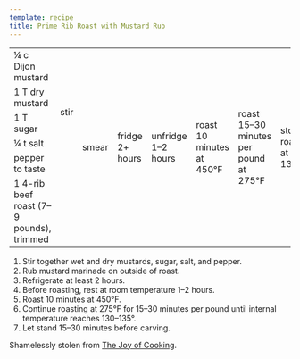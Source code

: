 ```yaml
---
template: recipe
title: Prime Rib Roast with Mustard Rub
---
```


<table>
  <tr>
    <td>&frac14; c Dijon mustard</td>
    <td rowspan="5">stir</td>
    <td rowspan="6">smear</td>
    <td rowspan="6">fridge 2+ hours</td>
    <td rowspan="6">unfridge 1&ndash;2 hours</td>
    <td rowspan="6">roast 10 minutes at 450&deg;F</td>
    <td rowspan="6">roast 15&ndash;30 minutes per pound at 275&deg;F</td>
    <td rowspan="6">stop roasting at 130&ndash;135&deg;F</td>
    <td rowspan="6">rest  15&ndash;30 minutes</td>
  </tr>
  <tr>
    <td>1 T dry mustard</td>
  </tr>
  <tr>
    <td>1 T sugar</td>
  </tr>
  <tr>
    <td>&frac14; t salt</td>
  </tr>
  <tr>
    <td>pepper to taste</td>
  </tr>
  <tr>
    <td>1 4-rib beef roast (7&ndash;9 pounds), trimmed</td>
    <td class="righthide">&nbsp;</td>
  </tr>
</table>

<ol>
  <li>Stir together wet and dry mustards, sugar, salt, and pepper.</li>
  <li>Rub mustard marinade on outside of roast.</li>
  <li>Refrigerate at least 2 hours.</li>
  <li>Before roasting, rest at room temperature 1&ndash;2 hours.</li>
  <li>Roast 10 minutes at 450&deg;F.</li>
  <li>Continue roasting at 275&deg;F for 15&ndash;30 minutes per pound until internal temperature reaches 130&ndash;135&deg;.</li>
  <li>Let stand 15&ndash;30 minutes before carving.</li>
</ol>

<p class="confession">Shamelessly stolen from <a href="https://www.goodreads.com/book/show/327847.The_Joy_of_Cooking">The Joy of Cooking</a>.</p>
